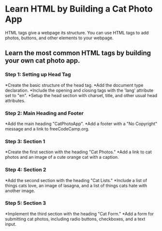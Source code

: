 # Learn HTML by Building a Cat Photo App

HTML tags give a webpage its structure. You can use HTML tags to add photos, buttons, and other elements to your webpage.

## Learn the most common HTML tags by building your own cat photo app.

### Step 1: Setting up Head Tag

*Create the basic structure of the head tag.
*Add the document type declaration.
*Include the opening and closing <html> tags with the 'lang' attribute set to "en".
*Setup the head section with charset, title, and other usual head attributes.

### Step 2: Main Heading and Footer

*Add the main heading "CatPhotoApp".
*Add a footer with a "No Copyright" message and a link to freeCodeCamp.org.

### Step 3: Section 1

*Create the first section with the heading "Cat Photos."
*Add a link to cat photos and an image of a cute orange cat with a caption.

### Step 4: Section 2

*Add the second section with the heading "Cat Lists."
*Include a list of things cats love, an image of lasagna, and a list of things cats hate with another image.

### Step 5: Section 3

*Implement the third section with the heading "Cat Form."
*Add a form for submitting cat photos, including radio buttons, checkboxes, and a text input.
